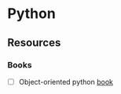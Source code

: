 # Python

## Resources

### Books

* [ ] Object-oriented python [book](https://www.amazon.com/Learning-Python-Powerful-Object-Oriented-Programming-ebook-dp-B00DDZPC9S/dp/B00DDZPC9S/ref=mt\_kindle?\_encoding=UTF8\&me=\&qid=)
